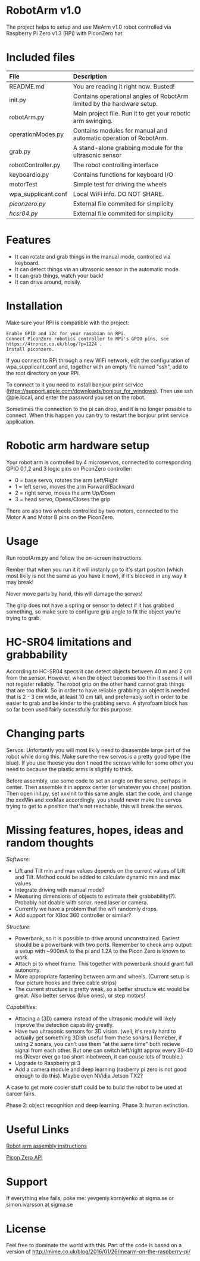 # RobotArm v1.0

The project helps to setup and use MeArm v1.0 robot controlled via Raspberry Pi Zero v1.3 (RPi) with PiconZero hat. 


# Included files
| File                | Description |
| :------------------ | :---------- |
| README.md	          | You are reading it right now. Busted! |
| init.py             | Contains operational angles of RobotArm limited by the hardware setup. |
| robotArm.py         | Main project file. Run it to get your robotic arm swinging. |
| operationModes.py   | Contains modules for manual and automatic operation of RobotArm. |
| grab.py             | A stand-alone grabbing module for the ultrasonic sensor |
| robotController.py  | The robot controlling interface |
| keyboardio.py       | Contains functions for keyboard I/O |
| motorTest           | Simple test for driving the wheels |
| wpa_supplicant.conf | Local WiFi info. DO NOT SHARE. |
| *piconzero.py*      | External file commited for simplicity |
| *hcsr04.py*         | External file commited for simplicity |

	
# Features

* It can rotate and grab things in the manual mode, controlled via keyboard.
* It can detect things via an ultrasonic sensor in the automatic mode.
* It can grab things, watch your back!
* It can drive around, noisily.


# Installation

Make sure your RPi is compatible with the project:

    Enable GPIO and i2c for your raspbian on RPi.
	Connect PiconZero robotics controller to RPi's GPIO pins, see https://4tronix.co.uk/blog/?p=1224 .
	Install piconzero.

If you connect to RPi through a new WiFi network, edit the configuration of wpa_supplicant.conf and, together with an empty file named "ssh", add to the root directory on your RPi. 

To connect to it you need to install bonjour print service (https://support.apple.com/downloads/bonjour_for_windows).
Then use ssh <username>@pie.local, and enter the password you set on the robot.

Sometimes the connection to the pi can drop, and it is no longer possible to connect. When this happen you can try to restart the bonjour print service application.



# Robotic arm hardware setup
Your robot arm is controlled by 4 microservos, connected to corresponding GPIO 0,1,2 and 3 logic pins on PiconZero controller:
* 0 = base servo, rotates the arm Left/Right
* 1 = left servo, moves the arm Forward/Backward
* 2 = right servo, moves the arm Up/Down
* 3 = head servo, Opens/Closes the grip

There are also two wheels controlled by two motors, connected to the Motor A and Motor B pins on the PiconZero.

# Usage
Run robotArm.py and follow the on-screen instructions. 

Rember that when you run it it will instanly go to it's start positon (which most likily is not the same as you have it now), if it's blocked in any way it may break!

Never move parts by hand, this will damage the servos!

The grip does not have a spring or sensor to detect if it has grabbed something, so make sure to configure grip angle to fit the object you're trying to grab.

# HC-SR04 limitations and grabbability
According to HC-SR04 specs it can detect objects between 40 m and 2 cm from the sensor. However, when the object becomes too thin it seems it will not register reliably. The robot grip on the other hand cannot grab things that are too thick. So in order to have reliable grabbing an object is needed that is 2 - 3 cm wide, at least 10 cm tall, and preferrably soft in order to be easier to grab and be kinder to the grabbing servo. A styrofoam block has so far been used fairly sucessfully for this purpose.


# Changing parts
Servos: Unfortantly you will most likily need to disasemble large part of the robot while doing this. Make sure the new servos is a pretty good type (the blue). If you use theese you don't need the screws while for some other you need to because the plastic arms is sligthly to thick. 

Before assembly, use some code to set an angle on the servo, perhaps in center. Then assemble it in approx center (or whatever you chose) position. Then open init.py, set xxxInit to this same angle. start the code, and change the xxxMin and xxxMax accordingly, you should never make the servos trying to get to a position that's not reachable, this will break the servos.




# Missing features, hopes, ideas and random thoughts
*Software:*
* Lift and Tilt min and max values depends on the current values of Lift and Tilt. Method could be added to calculate dynamic min and max values
* Integrate driving with manual mode?
* Measuring dimensions of objects to estimate their grabbability(?). Probably not doable with sonar, need laser or camera.
* Currently we have a problem that the wifi randomly drops.
* Add support for XBox 360 controller or similar?

*Structure:*
* Powerbank, so it is possible to drive around unconstrained. Easiest should be a powerbank with two ports. Remember to check amp output: a setup with ~900mA to the pi and 1.2A to the Picon Zero is known to work.
* Attach pi to wheel frame. This together with powerbank should grant full autonomy.
* More appropriate fastening between arm and wheels. (Current setup is four picture hooks and three cable strips)
* The current structure is pretty weak, so a better structure etc would be great. Also better servos (blue ones), or step motors!

*Capabilities:*
* Attacing a (3D) camera instead of the ultrasonic module will likely improve the detection capability greatly. 
* Have two ultrasonic sensors for 3D vision. (well, it's really hard to actually get something 3Dish useful from these sonars.)
Remeber, if using 2 sonars, you can't use them "at the same time" both recieve signal from each other. But one can switch left/right approx every 30-40 ms (Never ever go too short inbetween, it can couse lots of trouble.)
* Upgrade to Raspberry pi 3
* Add a camera module and deep learning (rasberry pi zero is not good enough to do this). Maybe even NVidia Jetson TX2?


A case to get more cooler stuff could be to build the robot to be used at career fairs.

Phase 2: object recognition and deep learning. Phase 3: human extinction.
 

# Useful Links
[Robot arm assembly instructions](http://www.instructables.com/id/MeArm-Robot-Arm-Your-Robot-V10/)

[Picon Zero API](https://4tronix.co.uk/blog/?p=1224)


# Support

If everything else fails, poke me: yevgeniy.korniyenko at sigma.se or simon.ivarsson at sigma.se


# License
Feel free to dominate the world with this.
Part of the code is based on a version of http://mime.co.uk/blog/2016/01/26/mearm-on-the-raspberry-pi/
